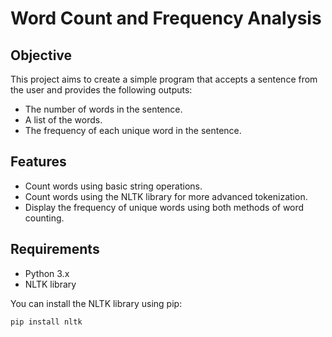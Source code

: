 # Word Count and Frequency Analysis

## Objective
This project aims to create a simple program that accepts a sentence from the user and provides the following outputs:
- The number of words in the sentence.
- A list of the words.
- The frequency of each unique word in the sentence.

## Features
- Count words using basic string operations.
- Count words using the NLTK library for more advanced tokenization.
- Display the frequency of unique words using both methods of word counting.

## Requirements
- Python 3.x
- NLTK library

You can install the NLTK library using pip:
```bash
pip install nltk

